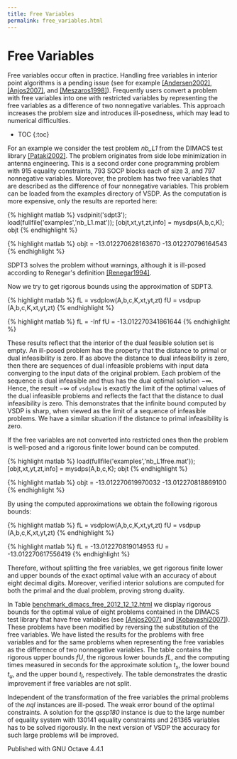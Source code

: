 ```yaml
---
title: Free Variables
permalink: free_variables.html
---
```


# Free Variables


Free variables occur often in practice.  Handling free variables in interior
point algorithms is a pending issue (see for example
[[Andersen2002]](/references#Andersen2002),
[[Anjos2007]](/references#Anjos2007), and
[[Meszaros1998]](/references#Meszaros1998)).  Frequently users
convert a problem with free variables into one with restricted variables by
representing the free variables as a difference of two nonnegative variables.
This approach increases the problem size and introduces ill-posedness, which
may lead to numerical difficulties.

* TOC
{:toc}


For an example we consider the test problem _nb_L1_ from the DIMACS test
library [[Pataki2002]](/references#Pataki2002).  The problem
originates from side lobe minimization in antenna engineering.  This is a
second order cone programming problem with 915 equality constraints, 793 SOCP
blocks each of size 3, and 797 nonnegative variables.  Moreover, the problem
has two free variables that are described as the difference of four
nonnegative variables.  This problem can be loaded from the examples
directory of VSDP.  As the computation is more expensive, only the results
are reported here:

{% highlight matlab %}
vsdpinit('sdpt3');
load(fullfile('examples','nb_L1.mat'));
[objt,xt,yt,zt,info] = mysdps(A,b,c,K);
objt
{% endhighlight %}

{% highlight matlab %}
objt =
 -13.012270628163670 -13.012270796164543
{% endhighlight %}

SDPT3 solves the problem without warnings, although it is ill-posed according
to Renegar's definition [[Renegar1994]](/references#Renegar1994).

Now we try to get rigorous bounds using the approximation of SDPT3.

{% highlight matlab %}
fL = vsdplow(A,b,c,K,xt,yt,zt)
fU = vsdpup (A,b,c,K,xt,yt,zt)
{% endhighlight %}

{% highlight matlab %}
fL =
  -Inf
fU =
 -13.012270341861644
{% endhighlight %}

These results reflect that the interior of the dual feasible solution set is
empty.  An ill-posed problem has the property that the distance to primal or
dual infeasibility is zero.  If as above the distance to dual infeasibility
is zero, then there are sequences of dual infeasible problems with input data
converging to the input data of the original problem. Each problem of the
sequence is dual infeasible and thus has the dual optimal solution <span>$-\infty$</span>.
Hence, the result <span>$-\infty$</span> of `vsdplow` is exactly the limit of the optimal
values of the dual infeasible problems and reflects the fact that the
distance to dual infeasibility is zero.  This demonstrates that the infinite
bound computed by VSDP is sharp, when viewed as the limit of a sequence of
infeasible problems.  We have a similar situation if the distance to primal
infeasibility is zero.

If the free variables are not converted into restricted ones then the problem
is well-posed and a rigorous finite lower bound can be computed.

{% highlight matlab %}
load(fullfile('examples','nb_L1free.mat'));
[objt,xt,yt,zt,info] = mysdps(A,b,c,K);
objt
{% endhighlight %}

{% highlight matlab %}
objt =
 -13.012270619970032 -13.012270818869100
{% endhighlight %}

By using the computed approximations we obtain the following rigorous bounds:

{% highlight matlab %}
fL = vsdplow(A,b,c,K,xt,yt,zt)
fU = vsdpup (A,b,c,K,xt,yt,zt)
{% endhighlight %}

{% highlight matlab %}
fL =
 -13.012270819014953
fU =
 -13.012270617556419
{% endhighlight %}

Therefore, without splitting the free variables, we get rigorous finite lower
and upper bounds of the exact optimal value with an accuracy of about eight
decimal digits.  Moreover, verified interior solutions are computed for both
the primal and the dual problem, proving strong duality.

In Table [benchmark_dimacs_free_2012_12_12.html](benchmark_dimacs_free_2012_12_12.html) we display rigorous bounds
for the optimal value of eight problems contained in the DIMACS test library
that have free variables (see [[Anjos2007]](/references#Anjos2007)
and [[Kobayashi2007]](/references#Kobayashi2007)).  These
problems have been modified by reversing the substitution of the free
variables.  We have listed the results for the problems with free variables
and for the same problems when representing the free variables as the
difference of two nonnegative variables.  The table contains the rigorous
upper bounds <span>$fU$</span>, the rigorous lower bounds <span>$fL$</span>, and the computing times
measured in seconds for the approximate solution <span>$t_s$</span>, the lower bound
<span>$t_u$</span>, and the upper bound <span>$t_l$</span>, respectively.  The table demonstrates the
drastic improvement if free variables are not split.

Independent of the transformation of the free variables the primal problems
of the *nql* instances are ill-posed.  The weak error bound of the optimal
constraints.  A solution for the *qssp180* instance is due to the large
number of equality system with 130141 equality constraints and 261365
variables has to be solved rigorously.  In the next version of VSDP the
accuracy for such large problems will be improved.


Published with GNU Octave 4.4.1
